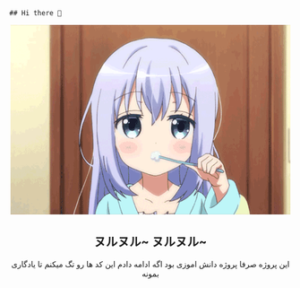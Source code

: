 
    ## Hi there 👋
<div align="center">
<img src="https://raw.githubusercontent.com/sryeooo/sryeooo/main/gif/KafuuChino.gif" height="" />
<br>

## ヌルヌル~ ヌルヌル~

این پروژه صرفا پروژه دانش اموزی بود
اگه ادامه دادم این کد ها رو تگ میکنم تا یادگاری بمونه

</div>